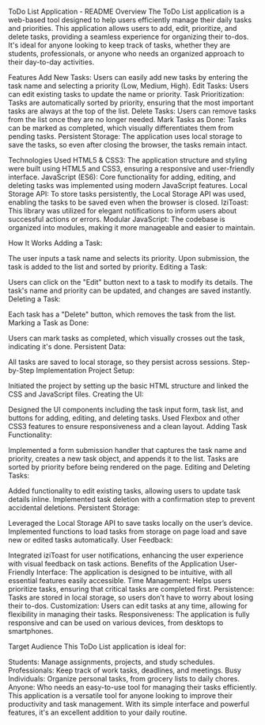 ToDo List Application - README Overview The ToDo List application is a web-based
tool designed to help users efficiently manage their daily tasks and priorities.
This application allows users to add, edit, prioritize, and delete tasks,
providing a seamless experience for organizing their to-dos. It's ideal for
anyone looking to keep track of tasks, whether they are students, professionals,
or anyone who needs an organized approach to their day-to-day activities.

<!-- !---------------------------------------------------------------------------------- -->

Features Add New Tasks: Users can easily add new tasks by entering the task name
and selecting a priority (Low, Medium, High). Edit Tasks: Users can edit
existing tasks to update the name or priority. Task Prioritization: Tasks are
automatically sorted by priority, ensuring that the most important tasks are
always at the top of the list. Delete Tasks: Users can remove tasks from the
list once they are no longer needed. Mark Tasks as Done: Tasks can be marked as
completed, which visually differentiates them from pending tasks. Persistent
Storage: The application uses local storage to save the tasks, so even after
closing the browser, the tasks remain intact.

<!-- !---------------------------------------------------------------------------------- -->

Technologies Used HTML5 & CSS3: The application structure and styling were built
using HTML5 and CSS3, ensuring a responsive and user-friendly interface.
JavaScript (ES6): Core functionality for adding, editing, and deleting tasks was
implemented using modern JavaScript features. Local Storage API: To store tasks
persistently, the Local Storage API was used, enabling the tasks to be saved
even when the browser is closed. IziToast: This library was utilized for elegant
notifications to inform users about successful actions or errors. Modular
JavaScript: The codebase is organized into modules, making it more manageable
and easier to maintain.

<!-- !---------------------------------------------------------------------------------- -->

How It Works Adding a Task:

The user inputs a task name and selects its priority. Upon submission, the task
is added to the list and sorted by priority. Editing a Task:

Users can click on the "Edit" button next to a task to modify its details. The
task's name and priority can be updated, and changes are saved instantly.
Deleting a Task:

Each task has a "Delete" button, which removes the task from the list. Marking a
Task as Done:

Users can mark tasks as completed, which visually crosses out the task,
indicating it's done. Persistent Data:

All tasks are saved to local storage, so they persist across sessions.
Step-by-Step Implementation Project Setup:

Initiated the project by setting up the basic HTML structure and linked the CSS
and JavaScript files. Creating the UI:

Designed the UI components including the task input form, task list, and buttons
for adding, editing, and deleting tasks. Used Flexbox and other CSS3 features to
ensure responsiveness and a clean layout. Adding Task Functionality:

Implemented a form submission handler that captures the task name and priority,
creates a new task object, and appends it to the list. Tasks are sorted by
priority before being rendered on the page. Editing and Deleting Tasks:

Added functionality to edit existing tasks, allowing users to update task
details inline. Implemented task deletion with a confirmation step to prevent
accidental deletions. Persistent Storage:

Leveraged the Local Storage API to save tasks locally on the user’s device.
Implemented functions to load tasks from storage on page load and save new or
edited tasks automatically. User Feedback:

Integrated iziToast for user notifications, enhancing the user experience with
visual feedback on task actions. Benefits of the Application User-Friendly
Interface: The application is designed to be intuitive, with all essential
features easily accessible. Time Management: Helps users prioritize tasks,
ensuring that critical tasks are completed first. Persistence: Tasks are stored
in local storage, so users don’t have to worry about losing their to-dos.
Customization: Users can edit tasks at any time, allowing for flexibility in
managing their tasks. Responsiveness: The application is fully responsive and
can be used on various devices, from desktops to smartphones.

<!-- !---------------------------------------------------------------------------------- -->

Target Audience This ToDo List application is ideal for:

Students: Manage assignments, projects, and study schedules. Professionals: Keep
track of work tasks, deadlines, and meetings. Busy Individuals: Organize
personal tasks, from grocery lists to daily chores. Anyone: Who needs an
easy-to-use tool for managing their tasks efficiently. This application is a
versatile tool for anyone looking to improve their productivity and task
management. With its simple interface and powerful features, it's an excellent
addition to your daily routine.
